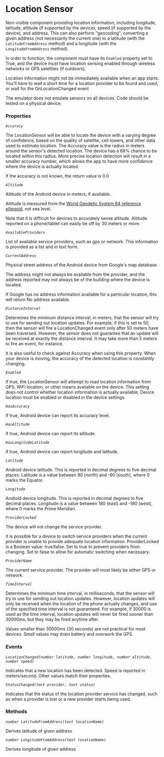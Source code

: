 # Location Sensor

Non-visible component providing location information, including longitude, latitude, altitude (if supported by the device), speed (if supported by the device), and address. This can also perform "geocoding", converting a given address (not necessarily the current one) to a latitude (with the  `LatitudeFromAddress`  method) and a longitude (with the  `LongitudeFromAddress`  method).

In order to function, the component must have its  `Enabled`  property set to True, and the device must have location sensing enabled through wireless networks or GPS satellites (if outdoors).

Location information might not be immediately available when an app starts. You'll have to wait a short time for a location provider to be found and used, or wait for the OnLocationChanged event

The emulator does not emulate sensors on all devices. Code should be tested on a physical device.

### Properties

_`Accuracy`_

The LocationSensor will be able to locate the device with a varying degree of confidence, based on the quality of satellite, cell towers, and other data used to estimate location. The Accuracy value is the radius in meters around the sensor's detected location. The device has a 68% chance to be located within this radius. More precise location detection will result in a smaller accuracy number, which allows the app to have more confidence where the device is actually located.

If the accuracy is not known, the return value is 0.0

_`Altitude`_

Altitude of the Android device in meters, if available.

Altitude is measured from the  [World Geodetic System 84 reference ellipsoid](https://gisgeography.com/wgs84-world-geodetic-system/), not sea level.

Note that it is difficult for devices to accurately sense altitude. Altitude reported on a phone/tablet can easily be off by 30 meters or more.

_`AvailableProviders`_

List of available service providers, such as gps or network. This information is provided as a list and in text form.

_`CurrentAddress`_

Physical street address of the Android device from Google's map database.

The address might not always be available from the provider, and the address reported may not always be of the building where the device is located.

If Google has no address information available for a particular location, this will return No address available.

_`DistanceInterval`_

Determines the minimum distance interval, in meters, that the sensor will try to use for sending out location updates. For example, if this is set to 50, then the sensor will fire a LocationChanged event only after 50 meters have been traversed. However, the sensor does not guarantee that an update will be received at exactly the distance interval. It may take more than 5 meters to fire an event, for instance.

It is also useful to check against Accuracy when using this property. When your device is moving, the accuracy of the detected location is constantly changing.

_`Enabled`_

If true, the LocationSensor will attempt to read location information from GPS, WiFi location, or other means available on the device. This setting does not control whether location information is actually available. Device location must be enabled or disabled in the device settings.

_`HasAccuracy`_

If true, Android device can report its accuracy level.

_`HasAltitude`_

If true, Android device can report its altitude.

_`HasLongitudeLatitude`_   

If true, Android device can report longitude and latitude.

_`Latitude`_

Android device latitude. This is reported in decimal degrees to five decimal places. Latitude is a value between 90 (north) and -90 (south), where 0 marks the Equator.

_`Longitude`_

Android device longitude. This is reported in decimal degrees to five decimal places. Longitude is a value between 180 (east) and -180 (west), where 0 marks the Prime Meridian.

_`ProviderLocked`_

The device will not change the service provider.

It is possible for a device to switch service providers when the current provider is unable to provide adequate location information. ProviderLocked is a Boolean value: true/false. Set to true to prevent providers from changing. Set to false to allow for automatic switching when necessary.

_`ProviderName`_

The current service provider. The provider will most likely be either GPS or network.

_`TimeInterval`_

Determines the minimum time interval, in milliseconds, that the sensor will try to use for sending out location updates. However, location updates will only be received when the location of the phone actually changes, and use of the specified time interval is not guaranteed. For example, if 30000 is used as the time interval, location updates will never be fired sooner than 30000ms, but they may be fired anytime after.

Values smaller than 30000ms (30 seconds) are not practical for most devices. Small values may drain battery and overwork the GPS.

### Events

_`LocationChanged(number latitude, number longitude, number altitude, number speed)`_

Indicates that a new location has been detected. Speed is reported in meters/second. Other values match their properties.

_`StatusChanged(text provider, text status)`_

Indicates that the status of the location provider service has changed, such as when a provider is lost or a new provider starts being used.

### Methods

_`number LatitudeFromAddress(text locationName)`_

Derives latitude of given address

_`number LongitudeFromAddress(text locationName)`_

Derives longitude of given address
